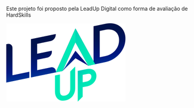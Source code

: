 Este projeto foi proposto pela LeadUp Digital como forma de avaliação de HardSkills

 ![](/src/assets/logoLeadUp.svg)
